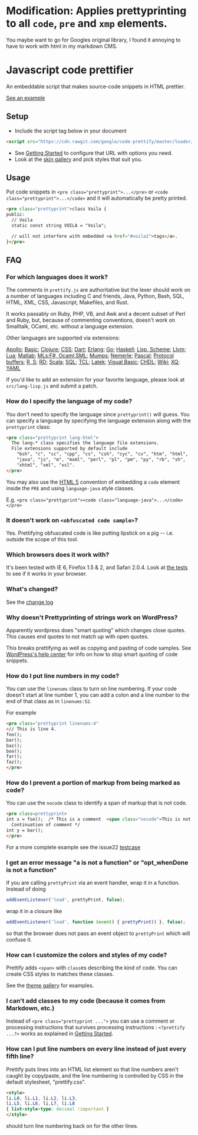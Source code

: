 # Modification: Applies prettyprinting to all `code`, `pre` and `xmp` elements.
You maybe want to go for Googles original library, I found it annoying to have to work with html in my markdown CMS.

# Javascript code prettifier

An embeddable script that makes source-code snippets in HTML prettier.

[See an example](https://rawgit.com/google/code-prettify/master/examples/quine.html)

## Setup

 * Include the script tag below in your document
```HTML
<script src="https://cdn.rawgit.com/google/code-prettify/master/loader/run_prettify.js"></script>
```
 * See [Getting Started](docs/getting_started.md) to configure that URL with options you need.
 * Look at the [skin gallery](https://cdn.rawgit.com/google/code-prettify/master/styles/index.html) and pick styles that suit you.

## Usage

Put code snippets in `<pre class="prettyprint">...</pre>` or
`<code class="prettyprint">...</code>` and it will automatically be
pretty printed.

```HTML
<pre class="prettyprint">class Voila {
public:
  // Voila
  static const string VOILA = "Voila";

  // will not interfere with embedded <a href="#voila2">tags</a>.
}</pre>
```

## FAQ

### For which languages does it work?

The comments in `prettify.js` are authoritative but the lexer should
work on a number of languages including C and friends, Java, Python,
Bash, SQL, HTML, XML, CSS, Javascript, Makefiles, and Rust.

It works passably on Ruby, PHP, VB, and Awk and a decent subset of
Perl and Ruby, but, because of commenting conventions, doesn't work on
Smalltalk, OCaml, etc. without a language extension.

Other languages are supported via extensions:

[Apollo](https://github.com/google/code-prettify/tree/master/src/lang-apollo.js);
[Basic](https://github.com/google/code-prettify/tree/master/src/lang-basic.js);
[Clojure](https://github.com/google/code-prettify/tree/master/src/lang-clj.js);
[CSS](https://github.com/google/code-prettify/tree/master/src/lang-css.js);
[Dart](https://github.com/google/code-prettify/tree/master/src/lang-dart.js);
[Erlang](https://github.com/google/code-prettify/tree/master/src/lang-erlang.js);
[Go](https://github.com/google/code-prettify/tree/master/src/lang-go.js);
[Haskell](https://github.com/google/code-prettify/tree/master/src/lang-hs.js);
[Lisp, Scheme](https://github.com/google/code-prettify/tree/master/src/lang-lisp.js);
[Llvm](https://github.com/google/code-prettify/tree/master/src/lang-llvm.js);
[Lua](https://github.com/google/code-prettify/tree/master/src/lang-lua.js);
[Matlab](https://github.com/google/code-prettify/tree/master/src/lang-matlab.js);
[MLs:F#, Ocaml,SML](https://github.com/google/code-prettify/tree/master/src/lang-ml.js);
[Mumps](https://github.com/google/code-prettify/tree/master/src/lang-mumps.js);
[Nemerle](https://github.com/google/code-prettify/tree/master/src/lang-n.js);
[Pascal](https://github.com/google/code-prettify/tree/master/src/lang-pascal.js);
[Protocol buffers](https://github.com/google/code-prettify/tree/master/src/lang-proto.js);
[R, S](https://github.com/google/code-prettify/tree/master/src/lang-r.js);
[RD](https://github.com/google/code-prettify/tree/master/src/lang-rd.js);
[Scala](https://github.com/google/code-prettify/tree/master/src/lang-scala.js);
[SQL](https://github.com/google/code-prettify/tree/master/src/lang-sql.js);
[TCL](https://github.com/google/code-prettify/tree/master/src/lang-tcl.js);
[Latek](https://github.com/google/code-prettify/tree/master/src/lang-tex.js);
[Visual Basic](https://github.com/google/code-prettify/tree/master/src/lang-vb.js);
[CHDL](https://github.com/google/code-prettify/tree/master/src/lang-vhdl.js);
[Wiki](https://github.com/google/code-prettify/tree/master/src/lang-wiki.js);
[XQ](https://github.com/google/code-prettify/tree/master/src/lang-xq.js);
[YAML](https://github.com/google/code-prettify/tree/master/src/lang-yaml.js)

If you'd like to add an extension for your favorite language, please
look at `src/lang-lisp.js` and submit a patch.

### How do I specify the language of my code?

You don't need to specify the language since `prettyprint()`
will guess.  You can specify a language by specifying the language extension
along with the `prettyprint` class:

```HTML
<pre class="prettyprint lang-html">
  The lang-* class specifies the language file extensions.
  File extensions supported by default include
    "bsh", "c", "cc", "cpp", "cs", "csh", "cyc", "cv", "htm", "html",
    "java", "js", "m", "mxml", "perl", "pl", "pm", "py", "rb", "sh",
    "xhtml", "xml", "xsl".
</pre>
```

You may also use the
[HTML 5](http://dev.w3.org/html5/spec-author-view/the-code-element.html#the-code-element)
convention of embedding a `code` element inside the `PRE` and using `language-java` style classes.

E.g. `<pre class="prettyprint"><code class="language-java">...</code></pre>`

### It doesn't work on `<obfuscated code sample>`?

Yes.  Prettifying obfuscated code is like putting lipstick on a pig --
i.e. outside the scope of this tool.

### Which browsers does it work with?

It's been tested with IE 6, Firefox 1.5 & 2, and Safari 2.0.4.
Look at [the tests](https://rawgit.com/google/code-prettify/master/tests/prettify_test.html)
to see if it works in your browser.

### What's changed?

See the [change log](https://rawgit.com/google/code-prettify/master/CHANGES.html)

### Why doesn't Prettyprinting of strings work on WordPress?

Apparently wordpress does "smart quoting" which changes close quotes.
This causes end quotes to not match up with open quotes.

This breaks prettifying as well as copying and pasting of code samples.
See [WordPress's help center](http://wordpress.org/support/topic/125038)
for info on how to stop smart quoting of code snippets.

### How do I put line numbers in my code?

You can use the `linenums` class to turn on line
numbering.  If your code doesn't start at line number 1, you can
add a colon and a line number to the end of that class as in
`linenums:52`.

For example

```HTML
<pre class="prettyprint linenums:4"
>// This is line 4.
foo();
bar();
baz();
boo();
far();
faz();
</pre>
```

### How do I prevent a portion of markup from being marked as code?

You can use the `nocode` class to identify a span of markup
that is not code.

```HTML
<pre class=prettyprint>
int x = foo();  /* This is a comment  <span class="nocode">This is not code</span>
  Continuation of comment */
int y = bar();
</pre>
```

For a more complete example see the issue22
[testcase](https://rawgit.com/google/code-prettify/master/tests/prettify_test.html#issue22)

### I get an error message "a is not a function" or "opt_whenDone is not a function"

If you are calling `prettyPrint` via an event handler, wrap it in a function.
Instead of doing

```JavaScript
addEventListener('load', prettyPrint, false);
```

wrap it in a closure like

```JavaScript
addEventListener('load', function (event) { prettyPrint() }, false);
```

so that the browser does not pass an event object to `prettyPrint`
which will confuse it.

### How can I customize the colors and styles of my code?

Prettify adds `<span>` with `class`es describing the kind of code.
You can create CSS styles to matches these classes.

See the [theme gallery](https://cdn.rawgit.com/google/code-prettify/master/styles/index.html) for examples.

### I can't add classes to my code (because it comes from Markdown, etc.)

Instead of ```<pre class="prettyprint ...">``` you can use a comment
or processing instructions that survives processing instructions :
`<?prettify ...?>` works as explained in
[Getting Started](docs/getting_started.md).

### How can I put line numbers on every line instead of just every fifth line?

Prettify puts lines into an HTML list element so that line numbers
aren't caught by copy/paste, and the line numbering is controlled by
CSS in the default stylesheet, "prettify.css".

```HTML
<style>
li.L0, li.L1, li.L2, li.L3,
li.L5, li.L6, li.L7, li.L8
{ list-style-type: decimal !important }
</style>
```

should turn line numbering back on for the other lines.
